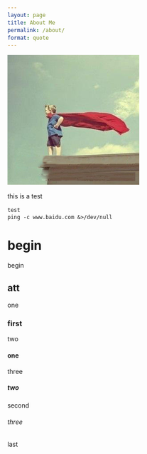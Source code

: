 ```yaml
---
layout: page
title: About Me
permalink: /about/
format: quote
---
```


![cobbler](/images/photo.jpg)

this is a test

``` shell
test
ping -c www.baidu.com &>/dev/null
```

# begin
begin

## att  
one

### first  
two

#### one  
three

##### two  
second

###### three  
last